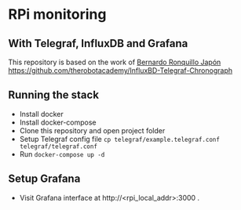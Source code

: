 # RPi monitoring

## With Telegraf, InfluxDB and Grafana

This repository is based on the work of [Bernardo Ronquillo Japón](https://github.com/brjapon)  https://github.com/therobotacademy/InfluxBD-Telegraf-Chronograph

## Running the stack
- Install docker
- Install docker-compose
- Clone this repository and open project folder
- Setup Telegraf config file `cp telegraf/example.telegraf.conf telegraf/telegraf.conf`
- Run `docker-compose up -d`

## Setup Grafana
- Visit Grafana interface at http://<rpi_local_addr>:3000 .
